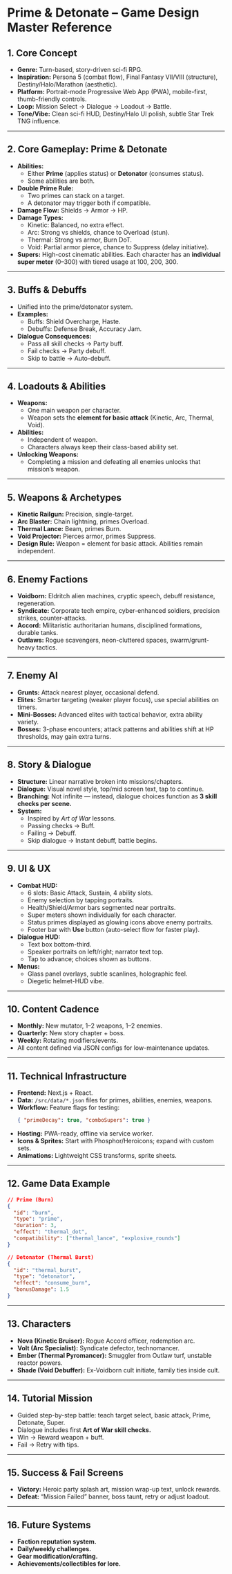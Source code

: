 # Prime & Detonate – Game Design Master Reference

## 1. Core Concept
- **Genre:** Turn-based, story-driven sci-fi RPG.
- **Inspiration:** Persona 5 (combat flow), Final Fantasy VII/VIII (structure), Destiny/Halo/Marathon (aesthetic).
- **Platform:** Portrait-mode Progressive Web App (PWA), mobile-first, thumb-friendly controls.
- **Loop:** Mission Select → Dialogue → Loadout → Battle.
- **Tone/Vibe:** Clean sci-fi HUD, Destiny/Halo UI polish, subtle Star Trek TNG influence.

---

## 2. Core Gameplay: Prime & Detonate
- **Abilities:**
  - Either **Prime** (applies status) or **Detonator** (consumes status).
  - Some abilities are both.
- **Double Prime Rule:**
  - Two primes can stack on a target.
  - A detonator may trigger both if compatible.
- **Damage Flow:** Shields → Armor → HP.
- **Damage Types:**
  - Kinetic: Balanced, no extra effect.
  - Arc: Strong vs shields, chance to Overload (stun).
  - Thermal: Strong vs armor, Burn DoT.
  - Void: Partial armor pierce, chance to Suppress (delay initiative).
- **Supers:** High-cost cinematic abilities. Each character has an **individual super meter** (0–300) with tiered usage at 100, 200, 300.

---

## 3. Buffs & Debuffs
- Unified into the prime/detonator system.
- **Examples:**
  - Buffs: Shield Overcharge, Haste.
  - Debuffs: Defense Break, Accuracy Jam.
- **Dialogue Consequences:**
  - Pass all skill checks → Party buff.
  - Fail checks → Party debuff.
  - Skip to battle → Auto-debuff.

---

## 4. Loadouts & Abilities
- **Weapons:**
  - One main weapon per character.
  - Weapon sets the **element for basic attack** (Kinetic, Arc, Thermal, Void).
- **Abilities:**
  - Independent of weapon.
  - Characters always keep their class-based ability set.
- **Unlocking Weapons:**
  - Completing a mission and defeating all enemies unlocks that mission’s weapon.

---

## 5. Weapons & Archetypes
- **Kinetic Railgun:** Precision, single-target.
- **Arc Blaster:** Chain lightning, primes Overload.
- **Thermal Lance:** Beam, primes Burn.
- **Void Projector:** Pierces armor, primes Suppress.
- **Design Rule:** Weapon = element for basic attack. Abilities remain independent.

---

## 6. Enemy Factions
- **Voidborn:** Eldritch alien machines, cryptic speech, debuff resistance, regeneration.  
- **Syndicate:** Corporate tech empire, cyber-enhanced soldiers, precision strikes, counter-attacks.  
- **Accord:** Militaristic authoritarian humans, disciplined formations, durable tanks.  
- **Outlaws:** Rogue scavengers, neon-cluttered spaces, swarm/grunt-heavy tactics.

---

## 7. Enemy AI
- **Grunts:** Attack nearest player, occasional defend.  
- **Elites:** Smarter targeting (weaker player focus), use special abilities on timers.  
- **Mini-Bosses:** Advanced elites with tactical behavior, extra ability variety.  
- **Bosses:** 3-phase encounters; attack patterns and abilities shift at HP thresholds, may gain extra turns.

---

## 8. Story & Dialogue
- **Structure:** Linear narrative broken into missions/chapters.  
- **Dialogue:** Visual novel style, top/mid screen text, tap to continue.  
- **Branching:** Not infinite — instead, dialogue choices function as **3 skill checks per scene.**  
- **System:**
  - Inspired by *Art of War* lessons.  
  - Passing checks → Buff.  
  - Failing → Debuff.  
  - Skip dialogue → Instant debuff, battle begins.

---

## 9. UI & UX
- **Combat HUD:**
  - 6 slots: Basic Attack, Sustain, 4 ability slots.
  - Enemy selection by tapping portraits.
  - Health/Shield/Armor bars segmented near portraits.
  - Super meters shown individually for each character.
  - Status primes displayed as glowing icons above enemy portraits.
  - Footer bar with **Use** button (auto-select flow for faster play).
- **Dialogue HUD:**
  - Text box bottom-third.
  - Speaker portraits on left/right; narrator text top.
  - Tap to advance; choices shown as buttons.
- **Menus:**
  - Glass panel overlays, subtle scanlines, holographic feel.
  - Diegetic helmet-HUD vibe.

---

## 10. Content Cadence
- **Monthly:** New mutator, 1–2 weapons, 1–2 enemies.  
- **Quarterly:** New story chapter + boss.  
- **Weekly:** Rotating modifiers/events.  
- All content defined via JSON configs for low-maintenance updates.

---

## 11. Technical Infrastructure
- **Frontend:** Next.js + React.  
- **Data:** `/src/data/*.json` files for primes, abilities, enemies, weapons.  
- **Workflow:** Feature flags for testing:
  ```json
  { "primeDecay": true, "comboSupers": true }
  ```
- **Hosting:** PWA-ready, offline via service worker.  
- **Icons & Sprites:** Start with Phosphor/Heroicons; expand with custom sets.  
- **Animations:** Lightweight CSS transforms, sprite sheets.

---

## 12. Game Data Example
```json
// Prime (Burn)
{
  "id": "burn",
  "type": "prime",
  "duration": 3,
  "effect": "thermal_dot",
  "compatibility": ["thermal_lance", "explosive_rounds"]
}

// Detonator (Thermal Burst)
{
  "id": "thermal_burst",
  "type": "detonator",
  "effect": "consume_burn",
  "bonusDamage": 1.5
}
```

---

## 13. Characters
- **Nova (Kinetic Bruiser):** Rogue Accord officer, redemption arc.  
- **Volt (Arc Specialist):** Syndicate defector, technomancer.  
- **Ember (Thermal Pyromancer):** Smuggler from Outlaw turf, unstable reactor powers.  
- **Shade (Void Debuffer):** Ex-Voidborn cult initiate, family ties inside cult.

---

## 14. Tutorial Mission
- Guided step-by-step battle: teach target select, basic attack, Prime, Detonate, Super.  
- Dialogue includes first **Art of War skill checks.**  
- Win → Reward weapon + buff.  
- Fail → Retry with tips.

---

## 15. Success & Fail Screens
- **Victory:** Heroic party splash art, mission wrap-up text, unlock rewards.  
- **Defeat:** “Mission Failed” banner, boss taunt, retry or adjust loadout.

---

## 16. Future Systems
- **Faction reputation system.**  
- **Daily/weekly challenges.**  
- **Gear modification/crafting.**  
- **Achievements/collectibles for lore.**
